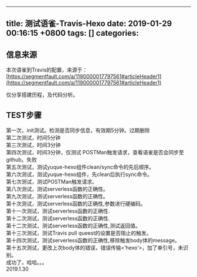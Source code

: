 
---
title: 测试语雀-Travis-Hexo
date: 2019-01-29 00:16:15 +0800
tags: []
categories: 
---
## 信息来源
本次语雀到Travis的配置，来源于：<br />[https://segmentfault.com/a/1190000017797561#articleHeader1](https://segmentfault.com/a/1190000017797561#articleHeader1)

仅分享搭建历程，及代码分析。
## TEST步骤
第一次，init测试。检测是否同步信息，有效期5分钟。过期删除<br />第二次测试，时间5分钟<br />第三次测试，时间3分钟<br />第四次测试，时间3分钟，仅测试 POSTMan触发请求，查看语雀是否会同步至github。失败<br />第五次测试，测试yuque-hexo组件clean/sync命令的先后顺序。<br />第六次测试，测试yuque-hexo组件，先clean后执行sync命令。<br />第七次测试，测试POSTMan触发请求。<br />第八次测试，测试serverless函数的正确性。<br />第九次测试，测试serverless函数的正确性。<br />第十次测试，测试serverless函数的正确性,参数进行硬编码。<br />第十一次测试，测试serverless函数的正确性.<br />第十二次测试，测试serverless函数的正确性.<br />第十二次测试，测试serverless函数的正确性,测试返回值。<br />第十三次测试，测试Travis pull queest的设置是否阻止的触发。<br />第十四次测试，测试serverless函数的正确性,移除触发body体的message。<br />第十五次测试，更改上次body体的错误，错误传输<‘hexo’>，加了单引号，未识别。<br />成功了，哈哈。。。<br />2019.1.30

